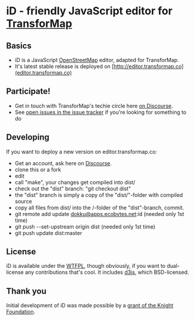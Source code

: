 # iD - friendly JavaScript editor for [TransforMap](http://transformap.co/)

## Basics

* iD is a JavaScript [OpenStreetMap](http://www.openstreetmap.org/) editor, adapted for TransforMap.
* It's latest stable release is deployed on [http://editor.transformap.co](editor.transformap.co)

## Participate!

* Get in touch with TransforMap's techie circle here [on Discourse](http://discourse.transformap.co/c/engineering).
* See [open issues in the issue tracker](https://github.com/TransforMap/iD/issues?state=open) if you're looking for something to do

## Developing

If you want to deploy a new version on editor.transformap.co:

* Get an account, ask here on [Discourse](http://discourse.transformap.co/t/id-editor-deployment-coordination/366/6).
* clone this or a fork
* edit
* call "make", your changes get compiled into dist/
* check out the "dist" branch: "git checkout dist"
* the "dist" branch is simply a copy of the "dist/"-folder with compiled source
* copy all files from dist/ into the /-folder of the "dist"-branch, commit.
* git remote add update dokku@apps.ecobytes.net:id (needed only 1st time)
* git push --set-upstream origin dist (needed only 1st time)
* git push update dist:master

## License

iD is available under the [WTFPL](http://sam.zoy.org/wtfpl/), though obviously, if you want to dual-license
any contributions that's cool. It includes [d3js](http://d3js.org/), which BSD-licensed.

## Thank you

Initial development of iD was made possible by a [grant of the Knight Foundation](http://www.mapbox.com/blog/knight-invests-openstreetmap/).
